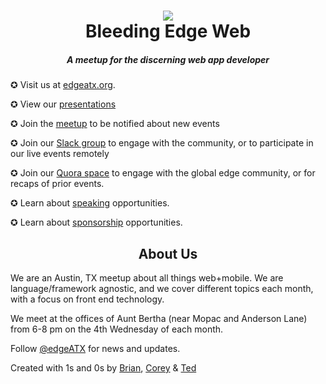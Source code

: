 <h1 align="center"><img src="https://www.edgeatx.org/images/bleeding-edge.png"/><br/>Bleeding Edge Web</h1>
<h5 align="center">A meetup for the discerning web app developer</h5>

✪ Visit us at [edgeatx.org](https://www.edgeatx.org).

✪ View our [presentations](https://www.edgeatx.org/slides)

✪ Join the [meetup](https://www.meetup.com/bleeding-edge-web/) to be notified about new events

✪ Join our [Slack group](https://join.slack.com/t/edgeatx/shared_invite/zt-1onzae2c4-0JBegV3EvF5VV4R_MDQsUA) to engage with the community, or to participate in our live events remotely

✪ Join our [Quora space](https://www.quora.com/q/buuusacnhyuytmxw?invite_code=V5VQar181le2YyjGG5j6) to engage with the global edge community, or for recaps of prior events.

✪ Learn about [speaking](https://www.edgeatx.org/speak.html) opportunities.

✪ Learn about [sponsorship](https://www.edgeatx.org/sponsorship.html) opportunities.

<h2 align="center">About Us</h2>

We are an Austin, TX meetup about all things web+mobile. We are language/framework agnostic, and we cover different topics each month, with a focus on front end technology.

We meet at the offices of Aunt Bertha (near Mopac and Anderson Lane) from 6-8 pm on the 4th Wednesday of each month.

Follow [@edgeATX](https://twitter.com/edgeatx) for news and updates.

Created with 1s and 0s by [Brian](https://github.com/bmoeskau), [Corey](https://github.com/coreybutler) &amp; [Ted](https://github.com/tedpatrick)
